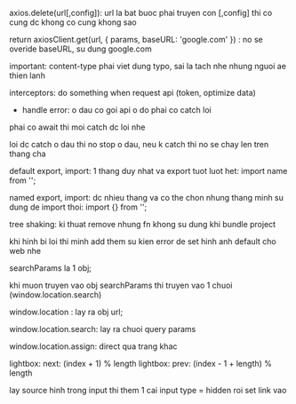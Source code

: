 axios.delete(url[,config]): url la bat buoc phai truyen con [,config] thi co cung dc khong co cung khong sao

return axiosClient.get(url, { params, baseURL: 'google.com' }) : no se overide baseURL, su dung google.com

important: content-type phai viet dung typo, sai la tach nhe nhung nguoi ae thien lanh

interceptors: do something when request api (token, optimize data)
- handle error: 
 o dau co goi api o do phai co catch loi

 phai co await thi moi catch dc loi nhe

 loi dc catch o dau thi no stop o dau, neu k catch thi no se chay len tren thang cha

 default export, import: 1 thang duy nhat va export tuot luot het: import name from '';

 named export, import: dc nhieu thang va co the chon nhung thang minh su dung de import thoi: import {} from '';

 tree shaking: ki thuat remove nhung fn khong su dung khi bundle project

 khi hinh bi loi thi minh add them su kien error de set hinh anh default cho web nhe

 searchParams la 1 obj;

 khi muon truyen vao obj searchParams thi truyen vao 1 chuoi (window.location.search)

 window.location : lay ra obj url;

 window.location.search: lay ra chuoi query params

 window.location.assign: direct qua trang khac

 lightbox: next: (index + 1) % length
 lightbox: prev: (index - 1 + length) % length

 lay source hinh trong input thi them 1 cai input type = hidden roi set link vao